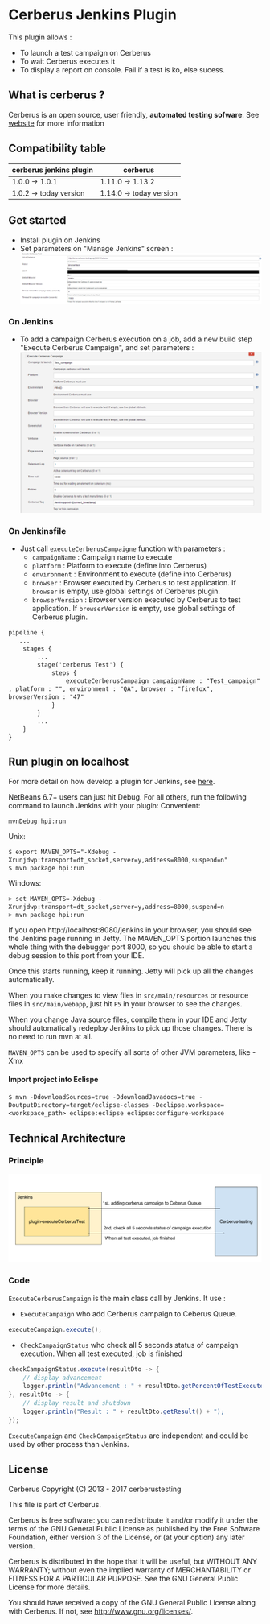 # Cerberus Jenkins Plugin

This plugin allows : 
* To launch a test campaign on Cerberus
* To wait Cerberus executes it
* To display a report on console. Fail if a test is ko, else sucess.

## What is cerberus ?
Cerberus is an open source, user friendly, **automated testing sofware**. See [website](https://www.cerberus-testing.org) for more information

## Compatibility table
| cerberus jenkins plugin | cerberus                |
| ----------------------- | ----------------------- |
| 1.0.0 -> 1.0.1          | 1.11.0 -> 1.13.2        |
| 1.0.2 -> today version  | 1.14.0 -> today version |


## Get started
* Install plugin on Jenkins
* Set parameters on "Manage Jenkins" screen : 
![global_parameter](docs/global_parameter.png "Global parameter")

### On Jenkins
* To add a campaign Cerberus execution on a job, add a new build step "Execute Cerberus Campaign", and set parameters :
![build_parameter](docs/build_parameter.png "Build parameter")
 

### On Jenkinsfile
* Just call `executeCerberusCampaigne` function with parameters :
	* `campaignName` : Campaign name to execute
	* `platform` :  Platform to execute (define into Cerberus)
	* `environment` :  Environment to execute (define into Cerberus)
	* `browser` : Browser executed by Cerberus to test application. If `browser` is empty, use global settings of Cerberus plugin.
	* `browserVersion` :  Browser version executed by Cerberus to test application. If `browserVersion` is empty, use global settings of Cerberus plugin.
   
```
pipeline {	
   ...
    stages {
		...
		stage('cerberus Test') {
			steps {					
				executeCerberusCampaign campaignName : "Test_campaign" , platform : "", environment : "QA", browser : "firefox", browserVersion : "47"
			}
		}		
		...
	}
}
```

## Run plugin on localhost
For more detail on how develop a plugin for Jenkins, see [here](https://wiki.jenkins-ci.org/display/JENKINS/Plugin+tutorial).

NetBeans 6.7+ users can just hit Debug. For all others, run the following command to launch Jenkins with your plugin:
Convenient:
```
mvnDebug hpi:run
```

Unix:
```
$ export MAVEN_OPTS="-Xdebug -Xrunjdwp:transport=dt_socket,server=y,address=8000,suspend=n"
$ mvn package hpi:run
```

Windows:

```
> set MAVEN_OPTS=-Xdebug -Xrunjdwp:transport=dt_socket,server=y,address=8000,suspend=n
> mvn package hpi:run
```

If you open http://localhost:8080/jenkins in your browser, you should see the Jenkins page running in Jetty. The MAVEN_OPTS portion launches this whole thing with the debugger port 8000, so you should be able to start a debug session to this port from your IDE.

Once this starts running, keep it running. Jetty will pick up all the changes automatically.

When you make changes to view files in `src/main/resources` or resource files in `src/main/webapp`, just hit `F5` in your browser to see the changes.

When you change Java source files, compile them in your IDE and Jetty should automatically redeploy Jenkins to pick up those changes. There is no need to run mvn at all.

`MAVEN_OPTS` can be used to specify all sorts of other JVM parameters, like -Xmx


#### Import project into Eclispe

```
$ mvn -DdownloadSources=true -DdownloadJavadocs=true -DoutputDirectory=target/eclipse-classes -Declipse.workspace=<workspace_path> eclipse:eclipse eclipse:configure-workspace	
```


## Technical Architecture
### Principle
![principle](docs/principle.png "Principle")

### Code
`ExecuteCerberusCampaign` is the main class call by Jenkins. 
It use :
* `ExecuteCampaign` who add Cerberus campaign to Ceberus Queue.
```java
executeCampaign.execute();
```

* `CheckCampaignStatus` who check all 5 seconds status of campaign execution. When all test executed, job is finished
```java
checkCampaignStatus.execute(resultDto -> {	  
	// display advancement
	logger.println("Advancement : " + resultDto.getPercentOfTestExecuted() + "%");
}, resultDto -> {
 	// display result and shutdown
	logger.println("Result : " + resultDto.getResult() + "); 
});
```

`ExecuteCampaign` and `CheckCampaignStatus` are independent and could be used by other process than Jenkins.



## License

Cerberus Copyright (C) 2013 - 2017 cerberustesting

This file is part of Cerberus.

Cerberus is free software: you can redistribute it and/or modify
it under the terms of the GNU General Public License as published by
the Free Software Foundation, either version 3 of the License, or
(at your option) any later version.

Cerberus is distributed in the hope that it will be useful,
but WITHOUT ANY WARRANTY; without even the implied warranty of
MERCHANTABILITY or FITNESS FOR A PARTICULAR PURPOSE.  See the
GNU General Public License for more details.

You should have received a copy of the GNU General Public License
along with Cerberus.  If not, see <http://www.gnu.org/licenses/>.